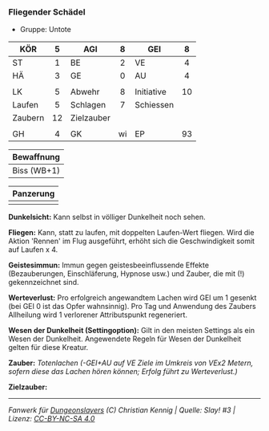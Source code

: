 ### Fliegender Schädel

- Gruppe: Untote

| KÖR     |  5  | AGI        |  8  | GEI        |  8  |
| ------- | :-: | ---------- | :-: | ---------- | :-: |
| ST      |  1  | BE         |  2  | VE         |  4  |
| HÄ      |  3  | GE         |  0  | AU         |  4  |
|         |     |            |     |            |     |
| LK      |  5  | Abwehr     |  8  | Initiative | 10  |
| Laufen  |  5  | Schlagen   |  7  | Schiessen  |     |
| Zaubern | 12  | Zielzauber |     |            |     |
|         |     |            |     |            |     |
| GH      |  4  | GK         | wi  | EP         | 93  |

| Bewaffnung  |
| :---------: |
| Biss (WB+1) |

| Panzerung |
| :-------: |
|           |

**Dunkelsicht:** Kann selbst in völliger Dunkelheit noch sehen.

**Fliegen:** Kann, statt zu laufen, mit doppelten Laufen-Wert fliegen. Wird die Aktion 'Rennen' im Flug ausgeführt, erhöht sich die Geschwindigkeit somit auf Laufen x 4.

**Geistesimmun:** Immun gegen geistesbeeinflussende Effekte (Bezauberungen, Einschläferung, Hypnose usw.) und Zauber, die mit (!) gekennzeichnet sind.

**Werteverlust:** Pro erfolgreich angewandtem Lachen wird GEI um 1 gesenkt (bei GEI 0 ist das Opfer wahnsinnig). Pro Tag und Anwendung des Zaubers Allheilung wird 1 verlorener Attributspunkt regeneriert.

**Wesen der Dunkelheit (Settingoption):** Gilt in den meisten Settings als ein Wesen der Dunkelheit. Angewendete Regeln für Wesen der Dunkelheit gelten für diese Kreatur.

**Zauber:** _Totenlachen (-GEI+AU auf VE Ziele im Umkreis von VEx2 Metern, sofern diese das Lachen hören können; Erfolg führt zu Werteverlust.)_

**Zielzauber:**

---

_Fanwerk für [Dungeonslayers](https://www.dungeonslayers.net/) (C) Christian Kennig | Quelle: Slay! #3 | Lizenz: [CC-BY-NC-SA 4.0](https://creativecommons.org/licenses/by-nc-sa/4.0/deed.de)_
